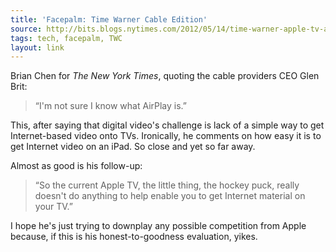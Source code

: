 ```yaml
---
title: 'Facepalm: Time Warner Cable Edition'
source: http://bits.blogs.nytimes.com/2012/05/14/time-warner-apple-tv-airplay/
tags: tech, facepalm, TWC
layout: link
---
```


Brian Chen for *The New York Times*, quoting the cable providers CEO Glen Brit:

> “I'm not sure I know what AirPlay is.”

This, after saying that digital video's challenge is lack of a simple way to get Internet-based video onto TVs. Ironically, he comments on how easy it is to get Internet video on an iPad. So close and yet so far away.

Almost as good is his follow-up:

> “So the current Apple TV, the little thing, the hockey puck, really doesn't do anything to help enable you to get Internet material on your TV.”

I hope he's just trying to downplay any possible competition from Apple because, if this is his honest-to-goodness evaluation, yikes.

[1]:http://bits.blogs.nytimes.com/2012/05/14/time-warner-apple-tv-airplay/